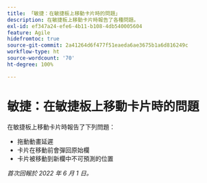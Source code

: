 ```yaml
---
title: 「敏捷：在敏捷板上移動卡片時的問題」
description: 在敏捷板上移動卡片時報告了各種問題。
exl-id: ef347a24-efe6-4b11-b108-4db540005604
feature: Agile
hidefromtoc: true
source-git-commit: 2a41264d6f477f51eaeda6ae3675b1a6d816249c
workflow-type: ht
source-wordcount: '70'
ht-degree: 100%

---
```


# 敏捷：在敏捷板上移動卡片時的問題

在敏捷板上移動卡片時報告了下列問題：

* 拖動動畫延遲
* 卡片在移動前會彈回原始欄
* 卡片被移動到新欄中不可預測的位置

_首次回報於 2022 年 6 月 1 日。_

